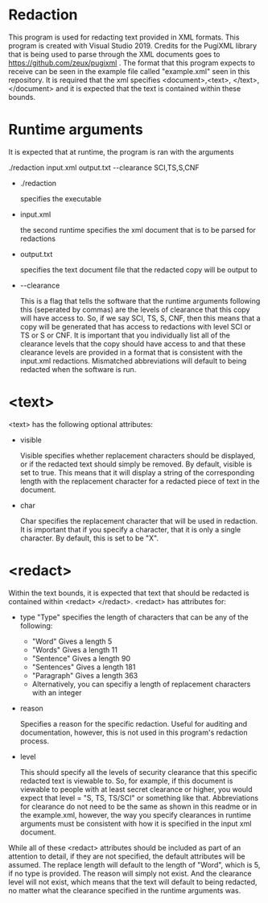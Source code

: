 # Redaction
This program is used for redacting text provided in XML formats. This program is created with Visual Studio 2019.  Credits for the PugiXML library that is being used to parse through the XML documents goes to https://github.com/zeux/pugixml . The format that this program expects to receive can be seen in the example file called "example.xml" seen in this repository. It is required that the xml specifies \<document\>,\<text\>, \</text\>, \</document\> and it is expected that the text is contained within these bounds.  

# Runtime arguments

It is expected that at runtime, the program is ran with the arguments 

./redaction input.xml output.txt --clearance SCI,TS,S,CNF
- ./redaction 

    specifies the executable
- input.xml 

    the second runtime specifies the xml document that is to be parsed for redactions
- output.txt 

    specifies the text document file that the redacted copy will be output to
- --clearance 

    This is a flag that tells the software that the runtime arguments following this (seperated by commas) are the levels of clearance that this copy will have access to.  So, if we say SCI, TS, S, CNF, then this means that a copy will be generated that has access to redactions with level SCI or TS or S or CNF.  It is important that you individually list all of the clearance levels that the copy should have access to and that these clearance levels are provided in a format that is consistent with the input.xml redactions. Mismatched abbreviations will default to being redacted when the software is run.

# \<text\>
\<text\> has the following optional attributes:
- visible
    
    Visible specifies whether replacement characters should be displayed, or if the redacted text should simply be removed. By default, visible is set to true.  This means that it will display a string of the corresponding length with the replacement character  for a redacted piece of text in the document.

- char
    
    Char specifies the replacement character that will be used in redaction.  It is important that if you specify a character, that it is only a single character. By default, this is set to be "X".

# \<redact\>
Within the text bounds, it is expected that text that should be redacted is contained within \<redact\> \</redact\>.  \<redact\> has attributes for: 
- type
    "Type" specifies the length of characters that can be any of the following:
    - "Word"  Gives a length 5
    - "Words" Gives a length 11
    - "Sentence" Gives a length 90
    - "Sentences" 
       Gives a length 181
    - "Paragraph" Gives a length 363
    - Alternatively, you can specifiy a length of replacement characters with an integer
    
- reason

  Specifies a reason for the specific redaction.  Useful for auditing and documentation, however, this is not used in this program's redaction process.
  
- level

  This should specify all the levels of security clearance that this specific redacted text is viewable to.  So, for example, if this document is viewable to people with at least secret clearance or higher, you would expect that level = "S, TS, TS/SCI" or something like that.  Abbreviations for clearance do not need to be the same as shown in this readme or in the example.xml, however, the way you specify clearances in runtime arguments must be consistent with how it is specified in the input xml document.

While all of these \<redact\> attributes should be included as part of an attention to detail, if they are not specified, the default attributes will be assumed. The replace length will default to the length of "Word", which is 5, if no type is provided. The reason will simply not exist. And the clearance level will not exist, which means that the text will default to being redacted, no matter what the clearance specified in the runtime arguments was.
